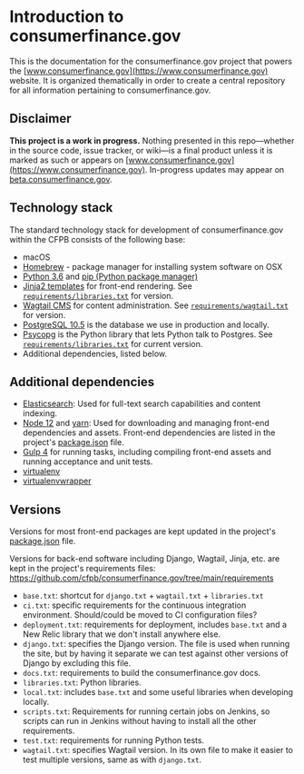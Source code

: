 # Introduction to consumerfinance.gov

This is the documentation for the consumerfinance.gov project that powers the [www.consumerfinance.gov](https://www.consumerfinance.gov) website. It is organized thematically in order to create a central repository for all information pertaining to consumerfinance.gov.

## Disclaimer

**This project is a work in progress.** Nothing presented in this repo—whether in the source code, issue tracker, or wiki—is a final product unless it is marked as such or appears on [www.consumerfinance.gov](https://www.consumerfinance.gov). In-progress updates may appear on [beta.consumerfinance.gov](https://beta.consumerfinance.gov).

## Technology stack

The standard technology stack for development of consumerfinance.gov within the CFPB consists of the following base:

- macOS
- [Homebrew](https://brew.sh) - package manager for installing system software on OSX
- [Python 3.6](https://docs.python.org/3.6/) and [pip (Python package manager)](https://pip.pypa.io/en/stable/user_guide/)
- [Jinja2 templates](https://jinja.palletsprojects.com/) for front-end rendering. See [`requirements/libraries.txt`](https://github.com/cfpb/consumerfinance.gov/tree/main/requirements/libraries.txt) for version.
- [Wagtail CMS](https://wagtail.io) for content administration. See [`requirements/wagtail.txt`](https://github.com/cfpb/consumerfinance.gov/tree/main/requirements/wagtail.txt) for version.
- [PostgreSQL 10.5](https://www.postgresql.org/) is the database we use in production and locally.
- [Psycopg](http://initd.org/psycopg/) is the Python library that lets Python talk to Postgres. See [`requirements/libraries.txt`](https://github.com/cfpb/consumerfinance.gov/tree/main/requirements/libraries.txt) for current version.
- Additional dependencies, listed below.

## Additional dependencies

- [Elasticsearch](https://www.elastic.co):
  Used for full-text search capabilities and content indexing.
- [Node 12](http://nodejs.org) and [yarn](https://yarnpkg.com/):
  Used for downloading and managing front-end dependencies and assets. Front-end dependencies are listed in the project's [package.json](https://github.com/cfpb/consumerfinance.gov/blob/main/package.json) file.
- [Gulp 4](https://gulpjs.com/) for running tasks, including compiling front-end assets and running acceptance and unit tests.
- [virtualenv](https://virtualenv.pypa.io/en/stable/)
- [virtualenvwrapper](https://virtualenvwrapper.readthedocs.io/en/latest/)

## Versions

Versions for most front-end packages are kept updated in the project's [package.json](https://github.com/cfpb/consumerfinance.gov/blob/main/package.json) file.

Versions for back-end software including Django, Wagtail, Jinja, etc. are kept in the project's requirements files:
https://github.com/cfpb/consumerfinance.gov/tree/main/requirements

- `base.txt`: shortcut for `django.txt` + `wagtail.txt` + `libraries.txt`
- `ci.txt`: specific requirements for the continuous integration environment. Should/could be moved to CI configuration files?
- `deployment.txt`: requirements for deployment, includes `base.txt` and a New Relic library that we don't install anywhere else.
- `django.txt`: specifies the Django version. The file is used when running the site, but by having it separate we can test against other versions of Django by excluding this file.
- `docs.txt`: requirements to build the consumerfinance.gov docs.
- `libraries.txt`: Python libraries.
- `local.txt`: includes `base.txt` and some useful libraries when developing locally.
- `scripts.txt`: Requirements for running certain jobs on Jenkins, so scripts can run in Jenkins without having to install all the other requirements.
- `test.txt`: requirements for running Python tests.
- `wagtail.txt`: specifies Wagtail version. In its own file to make it easier to test multiple versions, same as with `django.txt`.
